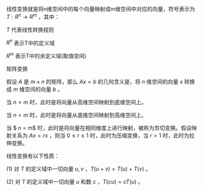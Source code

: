 线性变换就是将n维空间中的每个向量映射成m维空间中对应的向量，符号表示为 $T:R^n \to R^m$ ，其中：

$T$ 代表线性转换规则

$R^n$ 表示T​中的定义域

$R^m$ 表示T中的余定义域(取值空间)



矩阵变换

假设 $A$ 是 $m \times n$ 的矩阵，那么 $Ax=b$ 的几何含义是，将 $n$ 维空间的向量 $x$ 转换成 $m$ 维空间的向量 $b$ 。

当 $n > m$ 时，此时是将向量从高维空间映射到底维空间上。

当 $n < m$ 时，此时是将向量从底维空间映射到高维空间上。

当 $ n = m$ 时，此时是将向量在相同维度上进行映射，被称为剪切变换。假设映射关系为 $Ax=rx$ ，则当 $0 \leq r \leq 1$ 时，此时为压缩变换，当 $r>1$ 时，此时为拉伸变换。



线性变换有以下性质：

(1) 对 $T$ 的定义域中一切向量 $u,v$ ，$T(u+v)=T(u)+T(v)$ 。

(2) 对 $T$ 的定义域中一切向量 $u$ 和数 $c$ ，$T(cu)=cT(u)$ 。

